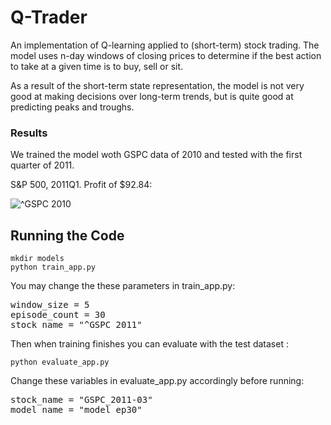 # Q-Trader

An implementation of Q-learning applied to (short-term) stock trading. The model uses n-day windows of closing prices to determine if the best action to take at a given time is to buy, sell or sit.

As a result of the short-term state representation, the model is not very good at making decisions over long-term trends, but is quite good at predicting peaks and troughs.


### Results
 We trained the model woth GSPC data of 2010 and tested with the first quarter of 2011.

S&P 500, 2011Q1. Profit of $92.84:
 
![^GSPC 2010](./images/buy_sell.png)


## Running the Code

```
mkdir models
python train_app.py
```
You may change the these parameters in train_app.py:
<pre>window_size = 5
episode_count = 30
stock_name = "^GSPC_2011"
</pre>

Then when training finishes you can evaluate with the test dataset :
```
python evaluate_app.py
```
Change these variables in evaluate_app.py accordingly before running:
<pre>
stock_name = "GSPC_2011-03"
model_name = "model_ep30"
</pre>
